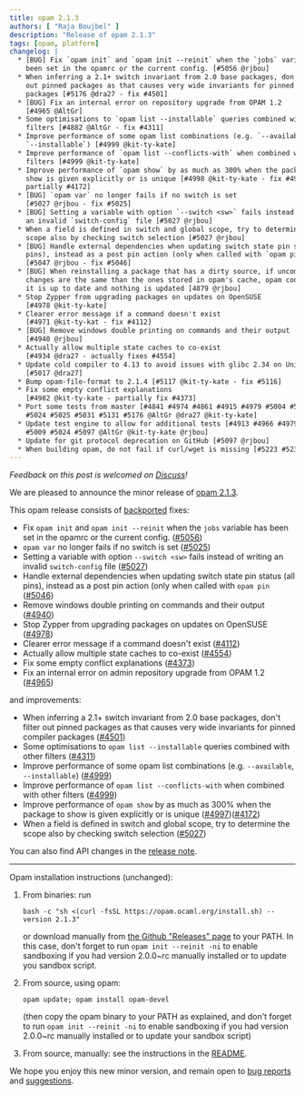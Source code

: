 ```yaml
---
title: opam 2.1.3
authors: [ "Raja Boujbel" ]
description: "Release of opam 2.1.3"
tags: [opam, platform]
changelog: |
  * [BUG] Fix `opam init` and `opam init --reinit` when the `jobs` variable has
    been set in the opamrc or the current config. [#5056 @rjbou]
  * When inferring a 2.1+ switch invariant from 2.0 base packages, don't filter
    out pinned packages as that causes very wide invariants for pinned compiler
    packages [#5176 @dra27 - fix #4501]
  * [BUG] Fix an internal error on repository upgrade from OPAM 1.2
    [#4965 @AltGr]
  * Some optimisations to `opam list --installable` queries combined with other
    filters [#4882 @AltGr - fix #4311]
  * Improve performance of some opam list combinations (e.g. `--available`,
    `--installable`) [#4999 @kit-ty-kate]
  * Improve performance of `opam list --conflicts-with` when combined with other
    filters [#4999 @kit-ty-kate]
  * Improve performance of `opam show` by as much as 300% when the package to
    show is given explicitly or is unique [#4998 @kit-ty-kate - fix #4997 and
    partially #4172]
  * [BUG] `opam var` no longer fails if no switch is set
    [#5027 @rjbou - fix #5025]
  * [BUG] Setting a variable with option `--switch <sw>` fails instead of writing
    an invalid `switch-config` file [#5027 @rjbou]
  * When a field is defined in switch and global scope, try to determine the
    scope also by checking switch selection [#5027 @rjbou]
  * [BUG] Handle external dependencies when updating switch state pin status (all
    pins), instead as a post pin action (only when called with `opam pin`
    [#5047 @rjbou - fix #5046]
  * [BUG] When reinstalling a package that has a dirty source, if uncommitted
    changes are the same than the ones stored in opam's cache, opam consider that
    it is up to date and nothing is updated [4879 @rjbou]
  * Stop Zypper from upgrading packages on updates on OpenSUSE
    [#4978 @kit-ty-kate]
  * Clearer error message if a command doesn't exist
    [#4971 @kit-ty-kat - fix #4112]
  * [BUG] Remove windows double printing on commands and their output
    [#4940 @rjbou]
  * Actually allow multiple state caches to co-exist
    [#4934 @dra27 - actually fixes #4554]
  * Update cold compiler to 4.13 to avoid issues with glibc 2.34 on Unix
    [#5017 @dra27]
  * Bump opam-file-format to 2.1.4 [#5117 @kit-ty-kate - fix #5116]
  * Fix some empty conflict explanations
    [#4982 @kit-ty-kate - partially fix #4373]
  * Port some tests from master [#4841 #4974 #4861 #4915 #4979 #5004 #5006 #5015
    #5024 #5025 #5031 #5131 #5176 @AltGr @dra27 @kit-ty-kate]
  * Update test engine to allow for additional tests [#4913 #4966 #4979 #5004
    #5009 #5024 #5097 @AltGr @kit-ty-kate @rjbou]
  * Update for git protocol deprecation on GitHub [#5097 @rjbou]
  * When building opam, do not fail if curl/wget is missing [#5223 #5233 @kit-ty-kate]
---
```


_Feedback on this post is welcomed on [Discuss](https://discuss.ocaml.org/t/ann-opam-2-1-3/10299)!_

We are pleased to announce the minor release of [opam 2.1.3](https://github.com/ocaml/opam/releases/tag/2.1.3).

This opam release consists of [backported](https://github.com/ocaml/opam/issues/5000) fixes:
  * Fix `opam init` and `opam init --reinit` when the `jobs` variable has been set in the opamrc or the current config. ([#5056](https://github.com/ocaml/opam/issues/5056))
  * `opam var` no longer fails if no switch is set ([#5025](https://github.com/ocaml/opam/issues/5025))
  * Setting a variable with option `--switch <sw>` fails instead of writing an invalid `switch-config` file ([#5027](https://github.com/ocaml/opam/issues/5027))
  * Handle external dependencies when updating switch state pin status (all pins), instead as a post pin action (only when called with `opam pin` ([#5046](https://github.com/ocaml/opam/issues/5046))
  * Remove windows double printing on commands and their output ([#4940](https://github.com/ocaml/opam/issues/4940))
  * Stop Zypper from upgrading packages on updates on OpenSUSE ([#4978](https://github.com/ocaml/opam/issues/4978))
  * Clearer error message if a command doesn't exist ([#4112](https://github.com/ocaml/opam/issues/4112))
  * Actually allow multiple state caches to co-exist ([#4554](https://github.com/ocaml/opam/issues/4554))
  * Fix some empty conflict explanations ([#4373](https://github.com/ocaml/opam/issues/4373))
  * Fix an internal error on admin repository upgrade from OPAM 1.2 ([#4965](https://github.com/ocaml/opam/issues/4965))

and improvements:
  * When inferring a 2.1+ switch invariant from 2.0 base packages, don't filter out pinned packages as that causes very wide invariants for pinned compiler packages ([#4501](https://github.com/ocaml/opam/issues/4501))
  * Some optimisations to `opam list --installable` queries combined with other filters ([#4311](https://github.com/ocaml/opam/issues/4311))
  * Improve performance of some opam list combinations (e.g. `--available`, `--installable`) ([#4999](https://github.com/ocaml/opam/issues/4999))
  * Improve performance of `opam list --conflicts-with` when combined with other filters ([#4999](https://github.com/ocaml/opam/issues/4999))
  * Improve performance of `opam show` by as much as 300% when the package to show is given explicitly or is unique ([#4997](https://github.com/ocaml/opam/issues/4997))([#4172](https://github.com/ocaml/opam/issues/4172))
  * When a field is defined in switch and global scope, try to determine the scope also by checking switch selection ([#5027](https://github.com/ocaml/opam/issues/5027))

You can also find API changes in the [release note](https://github.com/ocaml/opam/releases/tag/2.1.3).

---

Opam installation instructions (unchanged):

1. From binaries: run

    ```
    bash -c "sh <(curl -fsSL https://opam.ocaml.org/install.sh) --version 2.1.3"
    ```

    or download manually from [the Github "Releases" page](https://github.com/ocaml/opam/releases/tag/2.1.3) to your PATH. In this case, don't forget to run `opam init --reinit -ni` to enable sandboxing if you had version 2.0.0~rc manually installed or to update you sandbox script.

2. From source, using opam:

    ```
    opam update; opam install opam-devel
    ```

   (then copy the opam binary to your PATH as explained, and don't forget to run `opam init --reinit -ni` to enable sandboxing if you had version 2.0.0~rc manually installed or to update your sandbox script)

3. From source, manually: see the instructions in the [README](https://github.com/ocaml/opam/tree/2.1.3#compiling-this-repo).

We hope you enjoy this new minor version, and remain open to [bug reports](https://github.com/ocaml/opam/issues) and [suggestions](https://github.com/ocaml/opam/issues).
